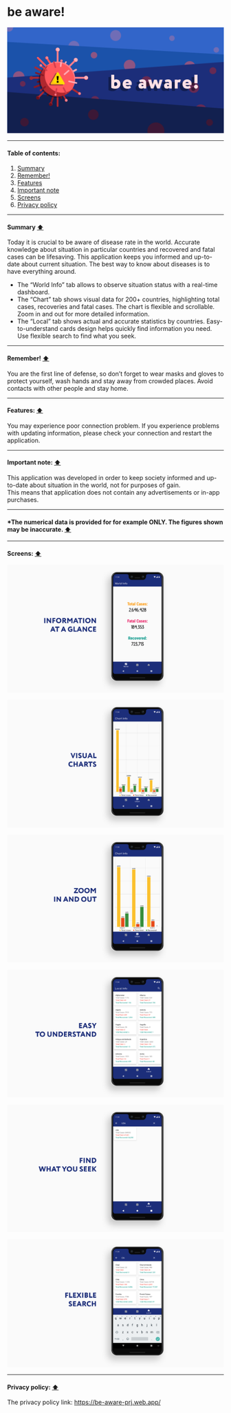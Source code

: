 # be aware!

![icon_featured_graphic](/screens/icon_featured_graphic.png)

****
#### Table of contents:
1. [Summary](#summary-arrow_up)
2. [Remember!](#remember-arrow_up)
3. [Features](#features-arrow_up)
4. [Important note](#important-note-arrow_up)
5. [Screens](#screens-arrow_up)
6. [Privacy policy](#privacy-policy-arrow_up)
****
#### Summary [:arrow_up:](#table-of-contents)
Today it is crucial to be aware of disease rate in the world. Accurate knowledge about situation in particular countries and recovered and fatal cases can be lifesaving.
This application keeps you informed and up-to-date about current situation. The best way to know about diseases is to have everything around.
* The “World Info” tab allows to observe situation status with a real-time dashboard.
* The “Chart” tab shows visual data for 200+ countries, highlighting total cases, recoveries and fatal cases. The chart is flexible and scrollable. Zoom in and out for more detailed information.
* The “Local” tab shows actual and accurate statistics by countries. Easy-to-understand cards design helps quickly find information you need. Use flexible search to find what you seek.
****
#### Remember! [:arrow_up:](#table-of-contents)
You are the first line of defense, so don’t forget to wear masks and gloves to protect yourself, wash hands and stay away from crowded places. Avoid contacts with other people and stay home.
****

#### Features: [:arrow_up:](#table-of-contents)
You may experience poor connection problem. If you experience problems with updating information, please check your connection and restart the application.
****
#### Important note: [:arrow_up:](#table-of-contents)
This application was developed in order to keep society informed and up-to-date about situation in the world, not for purposes of gain.<br/> This means that application does not contain any advertisements or in-app purchases.
****
#### *The numerical data is provided for for example ONLY. The figures shown may be inaccurate. [:arrow_up:](#table-of-contents)
****
#### Screens: [:arrow_up:](#table-of-contents)

![1main_new](/screens/1main_new.png)

![1chart1_new](/screens/1chart1_new.png)

![1chart2_new](/screens/1chart2_new.png)

![1cards1_new](/screens/1cards1_new.png)

![1cards2_new](/screens/1cards2_new.png)

![1cards3_new](/screens/1cards3_new.png)

****
#### Privacy policy: [:arrow_up:](#table-of-contents)
The privacy policy link: https://be-aware-prj.web.app/
